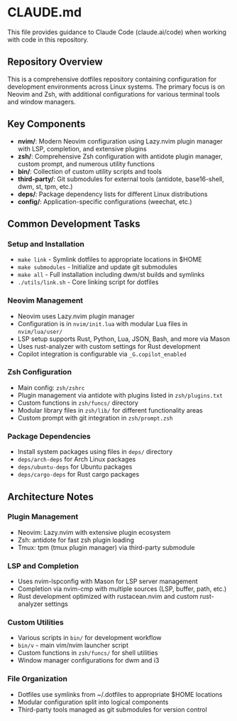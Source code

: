 # CLAUDE.md

This file provides guidance to Claude Code (claude.ai/code) when working with code in this repository.

## Repository Overview

This is a comprehensive dotfiles repository containing configuration for development environments across Linux systems. The primary focus is on Neovim and Zsh, with additional configurations for various terminal tools and window managers.

## Key Components

- **nvim/**: Modern Neovim configuration using Lazy.nvim plugin manager with LSP, completion, and extensive plugins
- **zsh/**: Comprehensive Zsh configuration with antidote plugin manager, custom prompt, and numerous utility functions
- **bin/**: Collection of custom utility scripts and tools
- **third-party/**: Git submodules for external tools (antidote, base16-shell, dwm, st, tpm, etc.)
- **deps/**: Package dependency lists for different Linux distributions
- **config/**: Application-specific configurations (weechat, etc.)

## Common Development Tasks

### Setup and Installation
- `make link` - Symlink dotfiles to appropriate locations in $HOME
- `make submodules` - Initialize and update git submodules
- `make all` - Full installation including dwm/st builds and symlinks
- `./utils/link.sh` - Core linking script for dotfiles

### Neovim Management
- Neovim uses Lazy.nvim plugin manager
- Configuration is in `nvim/init.lua` with modular Lua files in `nvim/lua/user/`
- LSP setup supports Rust, Python, Lua, JSON, Bash, and more via Mason
- Uses rust-analyzer with custom settings for Rust development
- Copilot integration is configurable via `_G.copilot_enabled`

### Zsh Configuration
- Main config: `zsh/zshrc`
- Plugin management via antidote with plugins listed in `zsh/plugins.txt`
- Custom functions in `zsh/funcs/` directory
- Modular library files in `zsh/lib/` for different functionality areas
- Custom prompt with git integration in `zsh/prompt.zsh`

### Package Dependencies
- Install system packages using files in `deps/` directory
- `deps/arch-deps` for Arch Linux packages
- `deps/ubuntu-deps` for Ubuntu packages
- `deps/cargo-deps` for Rust cargo packages

## Architecture Notes

### Plugin Management
- Neovim: Lazy.nvim with extensive plugin ecosystem
- Zsh: antidote for fast zsh plugin loading
- Tmux: tpm (tmux plugin manager) via third-party submodule

### LSP and Completion
- Uses nvim-lspconfig with Mason for LSP server management
- Completion via nvim-cmp with multiple sources (LSP, buffer, path, etc.)
- Rust development optimized with rustacean.nvim and custom rust-analyzer settings

### Custom Utilities
- Various scripts in `bin/` for development workflow
- `bin/v` - main vim/nvim launcher script
- Custom functions in `zsh/funcs/` for shell utilities
- Window manager configurations for dwm and i3

### File Organization
- Dotfiles use symlinks from ~/.dotfiles to appropriate $HOME locations
- Modular configuration split into logical components
- Third-party tools managed as git submodules for version control
